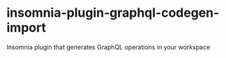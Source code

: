 # insomnia-plugin-graphql-codegen-import
Insomnia plugin that generates GraphQL operations in your workspace
